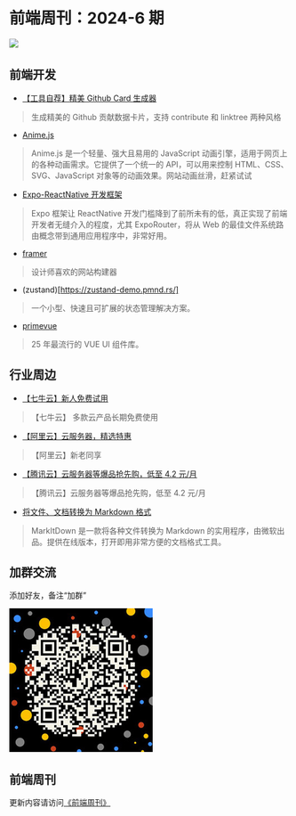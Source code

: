 # 前端周刊：2024-6 期

[![](/img/bing/20250103.jpg?imageView2/2/w/960)](https://www.bing.com/search?q=%e3%82%aa%e3%83%83%e3%82%af%e3%82%b9%e3%83%95%e3%82%a9%e3%83%bc%e3%83%89%e5%a4%a7%e5%ad%a6%e3%81%ae%e5%9b%b3%e6%9b%b8%e9%a4%a8&form=hpcapt&filters=HpDate:%2220250102_1500%22)

## 前端开发

- [【工具自荐】精美 Github Card 生成器](https://github-card.refined-x.com/)

> 生成精美的 Github 贡献数据卡片，支持 contribute 和 linktree 两种风格

- [Anime.js](https://animejs.com/documentation/)

> Anime.js 是一个轻量、强大且易用的 JavaScript 动画引擎，适用于网页上的各种动画需求。它提供了一个统一的 API，可以用来控制 HTML、CSS、SVG、JavaScript 对象等的动画效果。网站动画丝滑，赶紧试试

- [Expo-ReactNative 开发框架](https://docs.expo.dev/router/introduction/)

> Expo 框架让 ReactNative 开发门槛降到了前所未有的低，真正实现了前端开发者无缝介入的程度，尤其 ExpoRouter，将从 Web 的最佳文件系统路由概念带到通用应用程序中，非常好用。

- [framer](https://www.framer.com/)

> 设计师喜欢的网站构建器

- (zustand)[https://zustand-demo.pmnd.rs/]

> 一个小型、快速且可扩展的状态管理解决方案。

- [primevue](https://primevue.org/introduction/)

> 25 年最流行的 VUE UI 组件库。

## 行业周边

- [【七牛云】新人免费试用](https://s.qiniu.com/vmUnIr)

> 【七牛云】 多款云产品长期免费使用

- [【阿里云】云服务器，精选特惠](https://www.aliyun.com/daily-act/ecs/activity_selection?userCode=y31qmczl)

> 【阿里云】新老同享

- [【腾讯云】云服务器等爆品抢先购，低至 4.2 元/月](https://cloud.tencent.com/act/cps/redirect?redirect=2446&cps_key=55b0d6026f97f5980bceec15fcefa0af&from=console)

> 【腾讯云】云服务器等爆品抢先购，低至 4.2 元/月

- [将文件、文档转换为 Markdown 格式](https://markitdown.pro/)

> MarkItDown 是一款将各种文件转换为 Markdown 的实用程序，由微软出品。提供在线版本，打开即用非常方便的文档格式工具。

## 加群交流

添加好友，备注“加群”

![refned_x](/img/a/refined-x.jpg)

## 前端周刊

更新内容请访问[《前端周刊》](https://frontend-weekly.com/)
